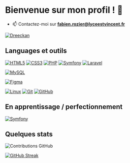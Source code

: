 # Bienvenue sur mon profil ! 👋

- 📫 Contactez-moi sur **fabien.rozier@lyceestvincent.fr**

[![Dreeckan](https://github-profile-trophy.vercel.app/?username=dreeckan&theme=onedark&rank=SECRET,SSS,SS,S,AAA,AA,A&no-bg=true&no-frame=true&margin-w=16)](https://github.com/ryo-ma/github-profile-trophy)

## Languages et outils

[![HTML5](https://img.shields.io/badge/-HTML5-000?&logo=HTML5&logoColor=E34F26)](https://www.w3.org/html/)
[![CSS3](https://img.shields.io/badge/-CSS3-000?&logo=CSS3&logoColor=1572B6)](https://developer.mozilla.org/fr/docs/Web/CSS)
[![PHP](https://img.shields.io/badge/-PHP-000?&logo=PHP&logoColor=777BB4)](https://www.php.net)
[![Symfony](https://img.shields.io/badge/-Symfony-000?&logo=Symfony&logoColor=FFF)](https://symfony.com)
[![Laravel](https://img.shields.io/badge/-Laravel-FFF?&logo=Laravel&logoColor=RED)](https://laravel.com)

[![MySQL](https://img.shields.io/badge/-MySQL-000?&logo=MySQL&logoColor=4479A1)](https://www.mysql.com/)

[![Figma](https://img.shields.io/badge/-Figma-000?&logo=Figma&logoColor=F24E1E)](https://www.figma.com/)

[![Linux](https://img.shields.io/badge/-Linux-000?&logo=Linux&logoColor=FCC624)](https://www.linux.org/)
[![Git](https://img.shields.io/badge/-Git-000?&logo=Git&logoColor=F05032)](https://git-scm.com/)
[![GitHub](https://img.shields.io/badge/-GitHub-000?&logo=GitHub&logoColor=FFF)](https://www.github.com/)


## En apprentissage / perfectionnement

[![Symfony](https://img.shields.io/badge/-Symfony-000?&logo=Symfony&logoColor=FFF)](https://symfony.com)

## Quelques stats

![Contributions GitHub](https://github-readme-stats.vercel.app/api?username=fabien-design&custom_title=Contributions%20GitHub&show_icons=true&locale=fr&count_private=true&hide=stars,issues&bg_color=0d1117&hide_border=true&icon_color=52BFEA&text_color=FFF&title_color=52BFEA)

 [![GitHub Streak](https://github-readme-streak-stats.herokuapp.com?user=fabien-design&hide_border=true&locale=fr&background=0d1117&ring=52BFEA&stroke=52BFEA&fire=52BFEA&sideNums=FFFFFF&currStreakLabel=FFFFFF&sideLabels=FFFFFF&dates=FFFFFF&currStreakNum=FFFFFF)](https://git.io/streak-stats) 
